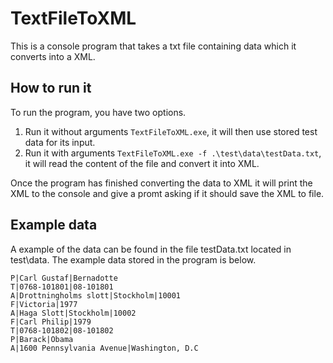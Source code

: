# TextFileToXML
This is a console program that takes a txt file containing data which it converts into a XML.

## How to run it
To run the program, you have two options.
  1. Run it without arguments `TextFileToXML.exe`, it will then use stored test data for its input.
  2. Run it with arguments `TextFileToXML.exe -f .\test\data\testData.txt`, it will read the content of the file and convert it into XML.

Once the program has finished converting the data to XML it will print the XML to the console and give a promt asking if it should save the XML to file.
  
## Example data
A example of the data can be found in the file testData.txt located in test\data.
The example data stored in the program is below.
```
P|Carl Gustaf|Bernadotte
T|0768-101801|08-101801
A|Drottningholms slott|Stockholm|10001
F|Victoria|1977
A|Haga Slott|Stockholm|10002
F|Carl Philip|1979
T|0768-101802|08-101802
P|Barack|Obama
A|1600 Pennsylvania Avenue|Washington, D.C
```

